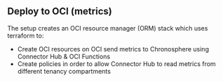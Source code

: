 ## Deploy to OCI (metrics)

The setup creates an OCI resource manager (ORM) stack which uses terraform to:

* Create OCI resources on OCI send metrics to Chronosphere using Connector Hub & OCI Functions
* Create policies in order to allow Connector Hub to read metrics from different tenancy compartments
